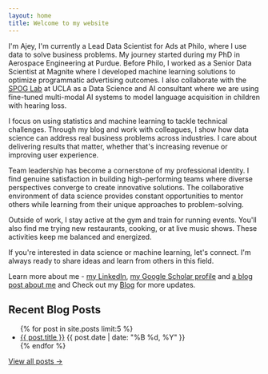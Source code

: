 ```yaml
---
layout: home
title: Welcome to my website
---
```


I'm Ajey, I'm currently a Lead Data Scientist for Ads at Philo, where I use data to solve business problems. My journey started during my PhD in Aerospace Engineering at Purdue. Before Philo, I worked as a Senior Data Scientist at Magnite where I developed machine learning solutions to optimize programmatic advertising outcomes. I also collaborate with the [SPOG Lab](https://spog.ucla.edu/) at UCLA as a Data Science and AI consultant where we are using fine-tuned multi-modal AI systems to model language acquisition in children with hearing loss.

I focus on using statistics and machine learning to tackle technical challenges. Through my blog and work with colleagues, I show how data science can address real business problems across industries. I care about delivering results that matter, whether that's increasing revenue or improving user experience. 

Team leadership has become a cornerstone of my professional identity. I find genuine satisfaction in building high-performing teams where diverse perspectives converge to create innovative solutions. The collaborative environment of data science provides constant opportunities to mentor others while learning from their unique approaches to problem-solving.

Outside of work, I stay active at the gym and train for running events. You'll also find me trying new restaurants, cooking, or at live music shows. These activities keep me balanced and energized.

If you're interested in data science or machine learning, let's connect. I'm always ready to share ideas and learn from others in this field.

Learn more about me - [my LinkedIn](https://www.linkedin.com/in/ajey-venkataraman/), [my Google Scholar profile](https://scholar.google.com/citations?user=DGuRTZ4AAAAJ&hl=en&authuser=1)
and [a blog post about me](https://www.magnite.com/blog/day-in-the-life-ajey-venkataraman-data-scientist/) and 
Check out my [Blog](/blog/) for more updates.

## Recent Blog Posts

<ul class="recent-posts">
  {% for post in site.posts limit:5 %}
    <li class="post-preview">
      <a href="{{ post.url | relative_url }}">{{ post.title }}</a>
      <span class="post-date">{{ post.date | date: "%B %d, %Y" }}</span>
    </li>
  {% endfor %}
</ul>

<a href="/blog/" class="view-all-posts">View all posts →</a>